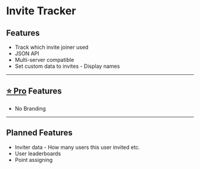 # Invite Tracker

## Features
* Track which invite joiner used
* JSON API
* Multi-server compatible
* Set custom data to invites - Display names

***

## [⭐ Pro](/d/about-inventutor-pro.md) Features
* No Branding

***

## Planned Features
* Inviter data - How many users this user invited etc.
* User leaderboards
* Point assigning
